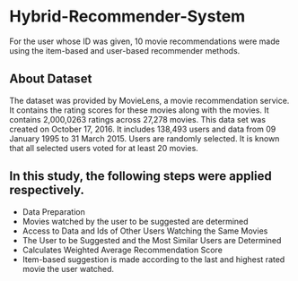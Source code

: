 # Hybrid-Recommender-System

For the user whose ID was given, 10 movie recommendations were made using the item-based and user-based recommender methods.

## About Dataset

The dataset was provided by MovieLens, a movie recommendation service. It contains the rating scores for these movies along with the movies. It contains 2,000,0263 ratings across 27,278 movies. This data set was created on October 17, 2016. It includes 138,493 users and data from 09 January 1995 to 31 March 2015. Users are randomly selected. It is known that all selected users voted for at least 20 movies.

## In this study, the following steps were applied respectively.
- Data Preparation
- Movies watched by the user to be suggested are determined
- Access to Data and Ids of Other Users Watching the Same Movies
- The User to be Suggested and the Most Similar Users are Determined
- Calculates Weighted Average Recommendation Score
- Item-based suggestion is made according to the last and highest rated movie the user watched.
